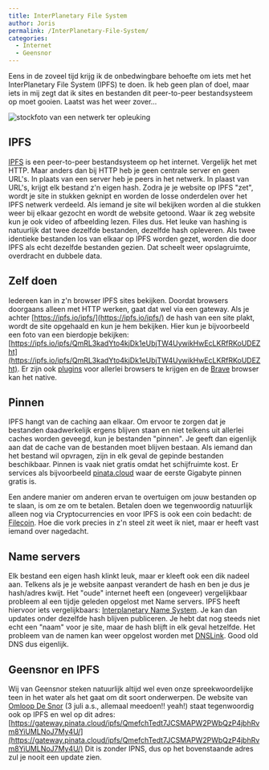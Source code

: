 ```yaml
---
title: InterPlanetary File System
author: Joris
permalink: /InterPlanetary-File-System/
categories:
  - Internet
  - Geensnor
---
```


Eens in de zoveel tijd krijg ik de onbedwingbare behoefte om iets met het InterPlanetary File System (IPFS) te doen. Ik heb geen plan of doel, maar iets in mij zegt dat ik sites en bestanden dit peer-to-peer bestandsysteem op moet gooien. Laatst was het weer zover...

![stockfoto van een netwerk ter opleuking](https://images.unsplash.com/photo-1545987796-200677ee1011?ixid=MnwxMjA3fDB8MHxwaG90by1wYWdlfHx8fGVufDB8fHx8&ixlib=rb-1.2.1&auto=format&fit=crop&w=2550&q=80)


## IPFS

[IPFS](https://ipfs.io/) is een peer-to-peer bestandsysteem op het internet. Vergelijk het met HTTP. Maar anders dan bij HTTP heb je geen centrale server en geen URL's. In plaats van een server heb je peers in het netwerk. In plaast van URL's, krijgt elk bestand z'n eigen hash. Zodra je je website op IPFS "zet", wordt je site in stukken geknipt en worden de losse onderdelen over het IPFS netwerk verdeeld. Als iemand je site wil bekijken worden al die stukken weer bij elkaar gezocht en wordt de website getoond. Waar ik zeg website kun je ook video of afbeelding lezen. Files dus. Het leuke van hashing is natuurlijk dat twee dezelfde bestanden, dezelfde hash opleveren. Als twee identieke bestanden los van elkaar op IPFS worden gezet, worden die door IPFS als echt dezelfde bestanden gezien. Dat scheelt weer opslagruimte, overdracht en dubbele data.


## Zelf doen

Iedereen kan in z'n browser IPFS sites bekijken. Doordat browsers doorgaans alleen met HTTP werken, gaat dat wel via een gateway. Als je achter [https://ipfs.io/ipfs/](https://ipfs.io/ipfs/) de hash van een site plakt, wordt de site opgehaald en kun je hem bekijken. Hier kun je bijvoorbeeld een foto van een bierdopje bekijken: [https://ipfs.io/ipfs/QmRL3kadYto4kjDk1eUbjTW4UywikHwEcLKRfRKoUDEZht](https://ipfs.io/ipfs/QmRL3kadYto4kjDk1eUbjTW4UywikHwEcLKRfRKoUDEZht). Er zijn ook [plugins](https://github.com/ipfs/ipfs-companion) voor allerlei browsers te krijgen en de [Brave](https://brave.com) browser kan het native.

## Pinnen

IPFS hangt van de caching aan elkaar. Om ervoor te zorgen dat je bestanden daadwerkelijk ergens blijven staan en niet telkens uit allerlei caches worden geveegd, kun je bestanden "pinnen". Je geeft dan eigenlijk aan dat de cache van de bestanden moet blijven bestaan. Als iemand dan het bestand wil opvragen, zijn in elk geval de gepinde bestanden beschikbaar. Pinnen is vaak niet gratis omdat het schijfruimte kost. Er services als bijvoorbeeld [pinata.cloud](https://pinata.cloud) waar de eerste Gigabyte pinnen gratis is.

Een andere manier om anderen ervan te overtuigen om jouw bestanden op te slaan, is om ze om te betalen. Betalen doen we tegenwoordig natuurlijk alleen nog via Cryptocurrencies en voor IPFS is ook een coin bedacht: de [Filecoin](https://filecoin.io/build/#tools-and-more). Hoe die vork precies in z'n steel zit weet ik niet, maar er heeft vast iemand over nagedacht. 

## Name servers

Elk bestand een eigen hash klinkt leuk, maar er kleeft ook een dik nadeel aan. Telkens als je je website aanpast verandert de hash en ben je dus je hash/adres kwijt. Het "oude" internet heeft een (ongeveer) vergelijkbaar probleem al een tijdje geleden opgelost met Name servers. IPFS heeft hiervoor iets vergelijkbaars: [Interplanetary Name System](https://docs.ipfs.io/concepts/ipns/). Je kan dan updates onder dezelfde hash blijven publiceren. Je hebt dat nog steeds niet echt een "naam" voor je site, maar de hash blijft in elk geval hetzelfde. Het probleem van de namen kan weer opgelost worden met [DNSLink](https://docs.ipfs.io/concepts/dnslink/#publish-content-path). Good old DNS dus eigenlijk.

## Geensnor en IPFS

Wij van Geensnor steken natuurlijk altijd wel even onze spreekwoordelijke teen in het water als het gaat om dit soort onderwerpen. De website van [Omloop De Snor](https://www.omloopdesnor.nl) (3 juli a.s., allemaal meedoen!! yeah!) staat tegenwoordig ook op IPFS en wel op dit adres:
[https://gateway.pinata.cloud/ipfs/QmefchTedt7JCSMAPW2PWbQzP4jbhRvm8YiUMLNoJ7My4U/](https://gateway.pinata.cloud/ipfs/QmefchTedt7JCSMAPW2PWbQzP4jbhRvm8YiUMLNoJ7My4U/)
Dit is zonder IPNS, dus op het bovenstaande adres zul je nooit een update zien.
